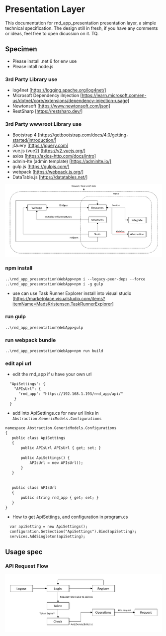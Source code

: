  Presentation Layer
======================

This documentation for rnd_app_presentation presentation layer, a simple technical specification. The design still in fresh, if you have any comments or ideas, feel free to open dicussion on it. TQ.

## Specimen
 - Please install .net 6 for env use
 - Please intall node.js

### 3rd Party Library use
 - log4net [https://logging.apache.org/log4net/]
 - Microsoft Dependency iInjection [https://learn.microsoft.com/en-us/dotnet/core/extensions/dependency-injection-usage]
 - Newtonsoft [https://www.newtonsoft.com/json]
 - RestSharp [https://restsharp.dev/]

### 3rd Party wwwroot Library use
 - Bootstrap 4 [https://getbootstrap.com/docs/4.0/getting-started/introduction/]
 - jQuery [https://jquery.com]
 - vue.js (vue2) [https://v2.vuejs.org/]
 - axios [https://axios-http.com/docs/intro]
 - admin-lte (admin template) [https://adminlte.io/]
 - gulp.js [https://gulpjs.com/]
 - webpack [https://webpack.js.org/]
 - DataTable.js [https://datatables.net/]

![](/presentationLayer_flow.png)

### npm install
```
..\rnd_app_presentation\WebApp>npm i --legacy-peer-deps --force
..\rnd_app_presentation\WebApp>npm i -g gulp

```

 - use can use Task Runner Explorer install into visual studio [https://marketplace.visualstudio.com/items?itemName=MadsKristensen.TaskRunnerExplorer]

### run gulp
```
..\rnd_app_presentation\WebApp>gulp
```

### run webpack bundle
```
..\rnd_app_presentation\WebApp>npm run build
```

### edit api url
 - edit the rnd_app if u have your own url
```
  "ApiSettings": {
    "APIsUrl": {
      "rnd_app": "https://192.168.1.193/rnd_app/api/"
    }
  }
```
 - add into ApiSettings.cs for new url links in ```Abstraction.GenericModels.Configurations```
 ```
namespace Abstraction.GenericModels.Configurations
{
    public class ApiSettings
    {
        public APIsUrl APIsUrl { get; set; }

        public ApiSettings() { 
            APIsUrl = new APIsUrl();    
        }    
    }


    public class APIsUrl
    {
        public string rnd_app { get; set; }
    }
}
 ```
  - How to get ApiSettings, and configuration in program.cs
  ```
    var apiSetting = new ApiSettings();
    configuration.GetSection("ApiSettings").Bind(apiSetting);
    services.AddSingleton(apiSetting);
  ```
## Usage spec
### API Request Flow

![](/presentationLayer_apiRequestFlow.png)
